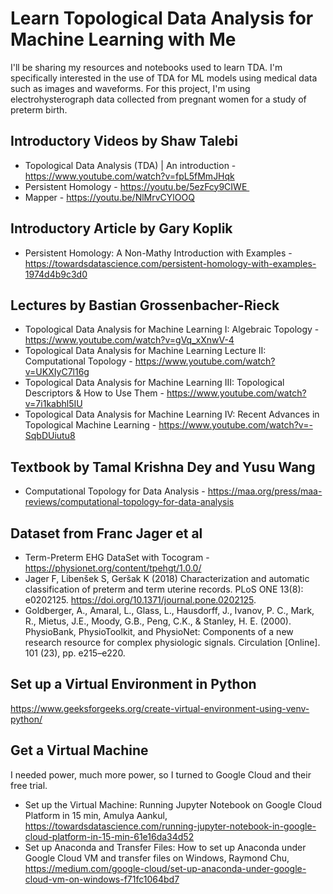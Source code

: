 # Learn Topological Data Analysis for Machine Learning with Me
I'll be sharing my resources and notebooks used to learn TDA. I'm specifically interested in the use of TDA for ML models using medical data such as images and waveforms. For this project, I'm using electrohysterograph data collected from pregnant women for a study of preterm birth.  

## Introductory Videos by Shaw Talebi
- Topological Data Analysis (TDA) | An introduction - https://www.youtube.com/watch?v=fpL5fMmJHqk
- Persistent Homology - https://youtu.be/5ezFcy9CIWE 
- Mapper - https://youtu.be/NlMrvCYlOOQ

## Introductory Article by Gary Koplik
- Persistent Homology: A Non-Mathy Introduction with Examples - https://towardsdatascience.com/persistent-homology-with-examples-1974d4b9c3d0

## Lectures by Bastian Grossenbacher-Rieck
- Topological Data Analysis for Machine Learning I: Algebraic Topology - https://www.youtube.com/watch?v=gVq_xXnwV-4  
- Topological Data Analysis for Machine Learning Lecture II: Computational Topology - https://www.youtube.com/watch?v=UKXIyC7l16g  
- Topological Data Analysis for Machine Learning III: Topological Descriptors & How to Use Them - https://www.youtube.com/watch?v=7i1kabhl5IU  
- Topological Data Analysis for Machine Learning IV: Recent Advances in Topological Machine Learning - https://www.youtube.com/watch?v=-SqbDUiutu8

## Textbook by Tamal Krishna Dey and Yusu Wang
- Computational Topology for Data Analysis - https://maa.org/press/maa-reviews/computational-topology-for-data-analysis

## Dataset from Franc Jager et al  
- Term-Preterm EHG DataSet with Tocogram - https://physionet.org/content/tpehgt/1.0.0/  
- Jager F, Libenšek S, Geršak K (2018) Characterization and automatic classification of preterm and term uterine records. PLoS ONE 13(8): e0202125. https://doi.org/10.1371/journal.pone.0202125.  
- Goldberger, A., Amaral, L., Glass, L., Hausdorff, J., Ivanov, P. C., Mark, R., Mietus, J.E., Moody, G.B., Peng, C.K., & Stanley, H. E. (2000). PhysioBank, PhysioToolkit, and PhysioNet: Components of a new research resource for complex physiologic signals. Circulation [Online]. 101 (23), pp. e215–e220.  

## Set up a Virtual Environment in Python
https://www.geeksforgeeks.org/create-virtual-environment-using-venv-python/

## Get a Virtual Machine
I needed power, much more power, so I turned to Google Cloud and their free trial. 
- Set up the Virtual Machine: Running Jupyter Notebook on Google Cloud Platform in 15 min, Amulya Aankul, https://towardsdatascience.com/running-jupyter-notebook-in-google-cloud-platform-in-15-min-61e16da34d52
- Set up Anaconda and Transfer Files: How to set up Anaconda under Google Cloud VM and transfer files on Windows, Raymond Chu, https://medium.com/google-cloud/set-up-anaconda-under-google-cloud-vm-on-windows-f71fc1064bd7  

